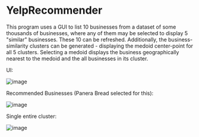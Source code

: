 # YelpRecommender
This program uses a GUI to list 10 businesses from a dataset of some thousands of businesses, where any of them may be selected to display 5 "similar" businesses. These 10 can be refreshed. Additionally, the business-similarity clusters can be generated - displaying the medoid center-point for all 5 clusters. Selecting a medoid displays the business geographically nearest to the medoid and the all businesses in its cluster.

UI:

![image](https://user-images.githubusercontent.com/97318794/175034671-7f62b887-1a34-473f-aad1-949ee33e7235.png)

Recommended Businesses (Panera Bread selected for this):

![image](https://user-images.githubusercontent.com/97318794/175035599-6529c006-01a7-49c0-8836-5174b3d9beba.png)

Single entire cluster:

![image](https://user-images.githubusercontent.com/97318794/175035068-31c3a619-2c3a-4d48-9696-434f3b15d782.png)
